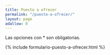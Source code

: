 ```yaml
---
title: Puesto a ofrecer
permalink: "/puesto-a-ofrecer/"
layout: page
adallow: 0
---
```


Las opciones con * son obligatorias.

{% include formulario-puesto-a-ofrecer.html %}